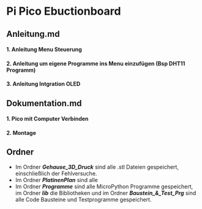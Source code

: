 # Pi Pico Ebuctionboard
## Anleitung.md
#### 1. Anleitung Menu Steuerung  
#### 2. Anleitung um eigene Programme ins Menu einzufügen (Bsp DHT11 Programm)
#### 3. Anleitung Intgration OLED

## Dokumentation.md
#### 1. Pico mit Computer Verbinden
#### 2. Montage

## Ordner

- Im Ordner ***Gehause_3D_Druck*** sind alle .stl Dateien gespeichert, einschließlich der Fehlversuche.
- Im Ordner ***PlatinenPlan*** sind alle 
- Im Ordner ***Programme*** sind alle MicroPython Programme gespeichert, im Ordner ***lib*** die Bibliotheken und im Ordner ***Baustein_&_Test_Prg*** sind alle Code Bausteine und Testprogramme gespeichert. 
